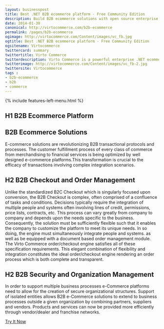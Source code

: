 ```yaml
---
layout: businesspost
title: Best .NET B2B ecommerce platform - Free Community Edition
description: Build B2B ecommerce solutions with open source enterprise .net ecommerce platform.
date: 2014-01-30
canonical: http://virtocommerce.com/b2b-ecommerce
permalink: /pages/b2b-ecommerce
ogimage: http://virtocommerce.com/Content/images/vc_fb.jpg
ogtitle: Best .NET B2B ecommerce platform - Free Community Edition
ogsitename: Virtocommerce
twittercard: summary
twittertitle: Virto Commerce
twitterdescription: Virto Commerce is a powerful enterprise .NET ecommerce platform for creating flexible B2B solutions. Try it free with Free Community License
twitterimage: http://virtocommerce.com/Content/images/vc_fb-2.jpg
twittersite: Virtocommerce
tags : 
- b2b-ecommerce
- b2b
- commerce
---
```


<article role="main" class="main">
	<div class="business-features clearfix __responsive">
		{% include features-left-menu.html %}
		<div class="business-cnt">
			<div class="head __cart">
				<h1 class="title">H1 B2B Ecommerce Platform</h1>
			</div>
			<h2 class="sub-title">B2B Ecommerce Solutions</h2>
			<p class="text">E-commerce solutions are revolutionizing B2B transactional protocols and processes. The customer fulfillment process of every class of commerce from merchandising to financial services is being optimized by well designed e-commerce platforms.This transformation is crucial to the efficacy of transactions involving complex integration scenarios.</p>
			<h2 class="sub-title">H2 B2B Checkout and Order Management</h2>
			<p class="text">Unlike the standardized B2C Checkout which is singularly focused upon conversion, the B2B Checkout is complex, often comprised of a confluence of tasks and conditions. Decisions typically require the integration of multiple people and systems often involving lines of credit, permissions, price lists, contracts, etc. This process can vary greatly from company to company and depends upon the needs specific to the business. Consequently, the solution must be sufficiently flexible such that it enables the company to customize the platform to meet its unique needs. In so doing, the engine must simultaneously integrate people and systems. as well as be equipped with a document based order management module. The Virto Commerce order/checkout engine satisfies all of these specification requirements. This elegant combination of flexibility and integration constitutes the ideal order/checkout engine rendering an order process which is both complete and transparent.</p>
			<h2 class="sub-title">H2 B2B Security and Organization Management</h2>
			<p class="text">In order to support multiple business processes e-Commerce platforms need to allow for the creation of secure organizational structures. Support of isolated entities allows B2B e-Commerce solutions to extend to business processes outside a given organization by combining partners, suppliers and vendors. Products and services can now be provided more efficiently through vendor/dealer and franchise networks.</p>
			<div class="buttons columns">
				<div class="column">
					<a class="button fill" href="/try-now">Try It Now</a>
				</div>
			</div>
		</div>
	</div>
</article>
